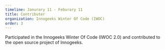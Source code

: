 ```yaml
---
timeline: Janurary 11 - Feburary 11
title: Contributer
organization: Innogeeks Winter Of Code (IWOC)
order: 3
---
```

Participated in the Innogeeks Winter Of Code (IWOC 2.0) and contributed to the open source project of Innogeeks. 
